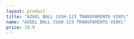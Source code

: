 ```yaml
---
layout: product
title: "AZGEL BALL CUSH-123 TRANSPARENTE VINYL"
name: "AZGEL BALL CUSH-123 TRANSPARENTE VINYL"
price: 19.9
---
```

